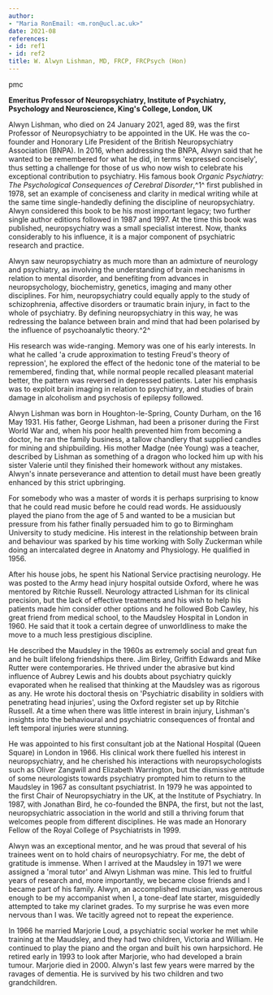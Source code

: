 ```yaml
---
author:
- "Maria RonEmail: <m.ron@ucl.ac.uk>"
date: 2021-08
references:
- id: ref1
- id: ref2
title: W. Alwyn Lishman, MD, FRCP, FRCPsych (Hon)
---
```


pmc

**Emeritus Professor of Neuropsychiatry, Institute of Psychiatry,
Psychology and Neuroscience, King\'s College, London, UK**

Alwyn Lishman, who died on 24 January 2021, aged 89, was the first
Professor of Neuropsychiatry to be appointed in the UK. He was the
co-founder and Honorary Life President of the British Neuropsychiatry
Association (BNPA). In 2016, when addressing the BNPA, Alwyn said that
he wanted to be remembered for what he did, in terms 'expressed
concisely', thus setting a challenge for those of us who now wish to
celebrate his exceptional contribution to psychiatry. His famous book
*Organic Psychiatry: The Psychological Consequences of Cerebral
Disorder*,^1^ first published in 1978, set an example of conciseness and
clarity in medical writing while at the same time single-handedly
defining the discipline of neuropsychiatry. Alwyn considered this book
to be his most important legacy; two further single author editions
followed in 1987 and 1997. At the time this book was published,
neuropsychiatry was a small specialist interest. Now, thanks
considerably to his influence, it is a major component of psychiatric
research and practice.

Alwyn saw neuropsychiatry as much more than an admixture of neurology
and psychiatry, as involving the understanding of brain mechanisms in
relation to mental disorder, and benefiting from advances in
neuropsychology, biochemistry, genetics, imaging and many other
disciplines. For him, neuropsychiatry could equally apply to the study
of schizophrenia, affective disorders or traumatic brain injury, in fact
to the whole of psychiatry. By defining neuropsychiatry in this way, he
was redressing the balance between brain and mind that had been
polarised by the influence of psychoanalytic theory.^2^

His research was wide-ranging. Memory was one of his early interests. In
what he called 'a crude approximation to testing Freud\'s theory of
repression', he explored the effect of the hedonic tone of the material
to be remembered, finding that, while normal people recalled pleasant
material better, the pattern was reversed in depressed patients. Later
his emphasis was to exploit brain imaging in relation to psychiatry, and
studies of brain damage in alcoholism and psychosis of epilepsy
followed.

Alwyn Lishman was born in Houghton-le-Spring, County Durham, on the 16
May 1931. His father, George Lishman, had been a prisoner during the
First World War and, when his poor health prevented him from becoming a
doctor, he ran the family business, a tallow chandlery that supplied
candles for mining and shipbuilding. His mother Madge (née Young) was a
teacher, described by Lishman as something of a dragon who locked him up
with his sister Valerie until they finished their homework without any
mistakes. Alwyn\'s innate perseverance and attention to detail must have
been greatly enhanced by this strict upbringing.

For somebody who was a master of words it is perhaps surprising to know
that he could read music before he could read words. He assiduously
played the piano from the age of 5 and wanted to be a musician but
pressure from his father finally persuaded him to go to Birmingham
University to study medicine. His interest in the relationship between
brain and behaviour was sparked by his time working with Solly Zuckerman
while doing an intercalated degree in Anatomy and Physiology. He
qualified in 1956.

After his house jobs, he spent his National Service practising
neurology. He was posted to the Army head injury hospital outside
Oxford, where he was mentored by Ritchie Russell. Neurology attracted
Lishman for its clinical precision, but the lack of effective treatments
and his wish to help his patients made him consider other options and he
followed Bob Cawley, his great friend from medical school, to the
Maudsley Hospital in London in 1960. He said that it took a certain
degree of unworldliness to make the move to a much less prestigious
discipline.

He described the Maudsley in the 1960s as extremely social and great fun
and he built lifelong friendships there. Jim Birley, Griffith Edwards
and Mike Rutter were contemporaries. He thrived under the abrasive but
kind influence of Aubrey Lewis and his doubts about psychiatry quickly
evaporated when he realised that thinking at the Maudsley was as
rigorous as any. He wrote his doctoral thesis on 'Psychiatric disability
in soldiers with penetrating head injuries', using the Oxford register
set up by Ritchie Russell. At a time when there was little interest in
brain injury, Lishman\'s insights into the behavioural and psychiatric
consequences of frontal and left temporal injuries were stunning.

He was appointed to his first consultant job at the National Hospital
(Queen Square) in London in 1966. His clinical work there fuelled his
interest in neuropsychiatry, and he cherished his interactions with
neuropsychologists such as Oliver Zangwill and Elizabeth Warrington, but
the dismissive attitude of some neurologists towards psychiatry prompted
him to return to the Maudsley in 1967 as consultant psychiatrist. In
1979 he was appointed to the first Chair of Neuropsychiatry in the UK,
at the Institute of Psychiatry. In 1987, with Jonathan Bird, he
co-founded the BNPA, the first, but not the last, neuropsychiatric
association in the world and still a thriving forum that welcomes people
from different disciplines. He was made an Honorary Fellow of the Royal
College of Psychiatrists in 1999.

Alwyn was an exceptional mentor, and he was proud that several of his
trainees went on to hold chairs of neuropsychiatry. For me, the debt of
gratitude is immense. When I arrived at the Maudsley in 1971 we were
assigned a 'moral tutor' and Alwyn Lishman was mine. This led to
fruitful years of research and, more importantly, we became close
friends and I became part of his family. Alwyn, an accomplished
musician, was generous enough to be my accompanist when I, a tone-deaf
late starter, misguidedly attempted to take my clarinet grades. To my
surprise he was even more nervous than I was. We tacitly agreed not to
repeat the experience.

In 1966 he married Marjorie Loud, a psychiatric social worker he met
while training at the Maudsley, and they had two children, Victoria and
William. He continued to play the piano and the organ and built his own
harpsichord. He retired early in 1993 to look after Marjorie, who had
developed a brain tumour. Marjorie died in 2000. Alwyn\'s last few years
were marred by the ravages of dementia. He is survived by his two
children and two grandchildren.
